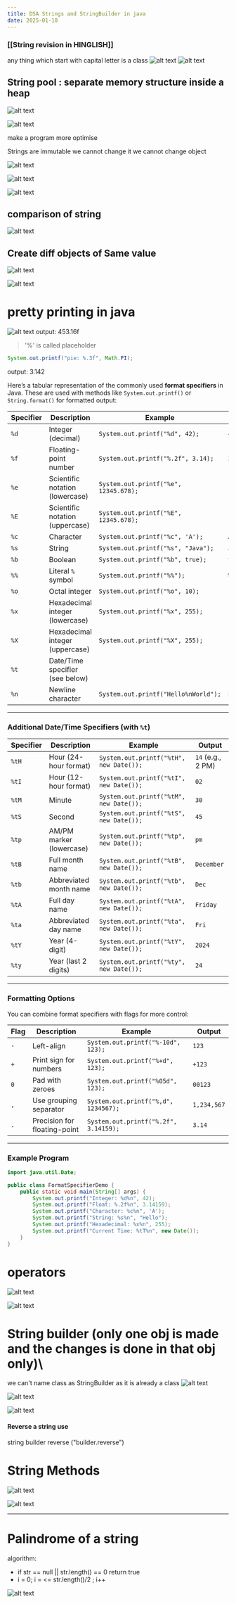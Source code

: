 ```yaml
---
title: DSA Strings and StringBuilder in java
date: 2025-01-10
---
```



### [[String revision in HINGLISH]]

any thing which start with capital letter is a class
![alt text](Pastedimage20241220155436.png)
![alt text](Pastedimage20241220155403.png)


## String pool : separate memory structure inside a heap


![alt text](Pastedimage20241220155547.png)

![alt text](Pastedimage20241220155653.png)

make a program more optimise

Strings are immutable we cannot change it we cannot change object


![alt text](Pastedimage20241220160131.png)


![alt text](Pastedimage20241220160159.png)


![alt text](Pastedimage20241220160250.png)

## comparison of string 

![alt text](Pastedimage20241220160454.png)

## Create diff objects of Same value

![alt text](Pastedimage20241220160947.png)

![alt text](Pastedimage20241220161134.png)

# pretty printing in java

![alt text](Pastedimage20241220173230.png)
output: 453.16f

> '%' is called placeholder

```java
System.out.printf("pie: %.3f", Math.PI);
```
output: 3.142


Here’s a tabular representation of the commonly used **format specifiers** in Java. These are used with methods like `System.out.printf()` or `String.format()` for formatted output:

| **Specifier** | **Description**                 | **Example**                           | **Output**     |
| ------------- | ------------------------------- | ------------------------------------- | -------------- |
| `%d`          | Integer (decimal)               | `System.out.printf("%d", 42);`        | `42`           |
| `%f`          | Floating-point number           | `System.out.printf("%.2f", 3.14);`    | `3.14`         |
| `%e`          | Scientific notation (lowercase) | `System.out.printf("%e", 12345.678);` | `1.234568e+04` |
| `%E`          | Scientific notation (uppercase) | `System.out.printf("%E", 12345.678);` | `1.234568E+04` |
| `%c`          | Character                       | `System.out.printf("%c", 'A');`       | `A`            |
| `%s`          | String                          | `System.out.printf("%s", "Java");`    | `Java`         |
| `%b`          | Boolean                         | `System.out.printf("%b", true);`      | `true`         |
| `%%`          | Literal `%` symbol              | `System.out.printf("%%");`            | `%`            |
| `%o`          | Octal integer                   | `System.out.printf("%o", 10);`        | `12` (octal)   |
| `%x`          | Hexadecimal integer (lowercase) | `System.out.printf("%x", 255);`       | `ff` (hex)     |
| `%X`          | Hexadecimal integer (uppercase) | `System.out.printf("%X", 255);`       | `FF` (hex)     |
| `%t`          | Date/Time specifier (see below) |                                       |                |
| `%n`          | Newline character               | `System.out.printf("Hello%nWorld");`  | Multi-line     |

---

### **Additional Date/Time Specifiers (with `%t`)**

| **Specifier** | **Description**          | **Example**                             | **Output**        |
| ------------- | ------------------------ | --------------------------------------- | ----------------- |
| `%tH`         | Hour (24-hour format)    | `System.out.printf("%tH", new Date());` | `14` (e.g., 2 PM) |
| `%tI`         | Hour (12-hour format)    | `System.out.printf("%tI", new Date());` | `02`              |
| `%tM`         | Minute                   | `System.out.printf("%tM", new Date());` | `30`              |
| `%tS`         | Second                   | `System.out.printf("%tS", new Date());` | `45`              |
| `%tp`         | AM/PM marker (lowercase) | `System.out.printf("%tp", new Date());` | `pm`              |
| `%tB`         | Full month name          | `System.out.printf("%tB", new Date());` | `December`        |
| `%tb`         | Abbreviated month name   | `System.out.printf("%tb", new Date());` | `Dec`             |
| `%tA`         | Full day name            | `System.out.printf("%tA", new Date());` | `Friday`          |
| `%ta`         | Abbreviated day name     | `System.out.printf("%ta", new Date());` | `Fri`             |
| `%tY`         | Year (4-digit)           | `System.out.printf("%tY", new Date());` | `2024`            |
| `%ty`         | Year (last 2 digits)     | `System.out.printf("%ty", new Date());` | `24`              |

---

### **Formatting Options**

You can combine format specifiers with flags for more control:

| **Flag** | **Description**              | **Example**                           | **Output**  |
| -------- | ---------------------------- | ------------------------------------- | ----------- |
| `-`      | Left-align                   | `System.out.printf("%-10d", 123);`    | `123`       |
| `+`      | Print sign for numbers       | `System.out.printf("%+d", 123);`      | `+123`      |
| `0`      | Pad with zeroes              | `System.out.printf("%05d", 123);`     | `00123`     |
| `,`      | Use grouping separator       | `System.out.printf("%,d", 1234567);`  | `1,234,567` |
| `.`      | Precision for floating-point | `System.out.printf("%.2f", 3.14159);` | `3.14`      |

---

### Example Program

```java
import java.util.Date;

public class FormatSpecifierDemo {
    public static void main(String[] args) {
        System.out.printf("Integer: %d%n", 42);
        System.out.printf("Float: %.2f%n", 3.14159);
        System.out.printf("Character: %c%n", 'A');
        System.out.printf("String: %s%n", "Hello");
        System.out.printf("Hexadecimal: %x%n", 255);
        System.out.printf("Current Time: %tT%n", new Date());
    }
}
```


# operators

![alt text](Pastedimage20241220190008.png)

![alt text](Pastedimage20241220190019.png)


# String builder (only one obj is made and the changes is done in that obj only)\

we can't name class as StringBuilder as it is already a class
![alt text](Pastedimage20241220195244.png)

![alt text](Pastedimage20241220195252.png)


![alt text](Pastedimage20241220195330.png)



#### Reverse a string use 
string builder reverse ("builder.reverse")


# String Methods

![alt text](Pastedimage20241220195601.png)


![alt text](Pastedimage20241220195958.png)

---
# Palindrome of a string

algorithm:
- if str == null || str.length() == 0 
   return true
- i = 0; i = <= str.length()/2 ; i++


![alt text](Pastedimage20241220201924.png)
																
																